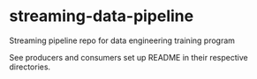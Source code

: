 # streaming-data-pipeline
Streaming pipeline repo for data engineering training program

See producers and consumers set up README in their respective directories.